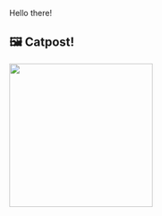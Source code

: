 Hello there!



## 🖼️ Catpost!

<sub>
    <img src="https://cdn2.thecatapi.com/images/bqp.jpg" height="256">
</sub>

